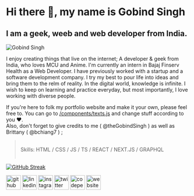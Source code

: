 # Hi there 👋, my name is Gobind Singh
## I am a geek, weeb and web developer from India.  
  
![Gobind Singh](/public/images/forBanner.jpg)

 I enjoy creating things that live on the internet; A developer & geek from India, who loves MCU and Anime. I'm currently an intern in Bajaj Finserv Health as a Web Developer. I have previously worked with a startup and a software development company. I try my best to pour life into ideas and bring them to the relm of reality. In the digital world, knowledge is infinite. I wish to keep on learning and practice everyday, but most importantly, I love working with diverse people.  
   
 If you're here to folk my portfolio website and make it your own, please feel free to. You can go to [/components/texts.js](https://github.com/theGobindSingh/theGobindSingh/blob/main/components/texts.js) and change stuff according to you ❤️.  
 Also, don't forget to give credits to me ( @theGobindSingh ) as well as Brittany ( @bchiang7 ) ; 
  
>  ⠀  
> Skills: HTML / CSS / JS / TS / REACT / NEXT.JS / GRAPHQL  
>  ⠀


[![GitHub Streak](https://streak-stats.demolab.com?user=theGobindSingh)](https://git.io/streak-stats)    


[<img src='https://cdn.jsdelivr.net/npm/simple-icons@3.0.1/icons/github.svg' alt='github' height='40'>](https://github.com/theGobindSingh)  [<img src='https://cdn.jsdelivr.net/npm/simple-icons@3.0.1/icons/linkedin.svg' alt='linkedin' height='40'>](https://www.linkedin.com/in/theGobindSingh/)  [<img src='https://cdn.jsdelivr.net/npm/simple-icons@3.0.1/icons/instagram.svg' alt='instagram' height='40'>](https://www.instagram.com/theGobindSingh/)  [<img src='https://cdn.jsdelivr.net/npm/simple-icons@3.0.1/icons/twitter.svg' alt='twitter' height='40'>](https://twitter.com/theGobindSingh)  [<img src='https://cdn.jsdelivr.net/npm/simple-icons@3.0.1/icons/codepen.svg' alt='codepen' height='40'>](https://codepen.io/https://codepen.io/theGobindSingh)  [<img src='https://cdn.jsdelivr.net/npm/simple-icons@3.0.1/icons/icloud.svg' alt='website' height='40'>](https://portfolio-gobindsingh.vercel.app/)  
